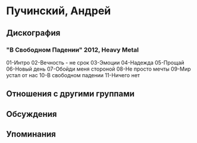 # Пучинский, Андрей



## Дискография

### "В Свободном Падении" 2012, Heavy Metal

01-Интро
02-Вечность - не срок
03-Эмоции
04-Надежда
05-Прощай
06-Новый день
07-Обойди меня стороной
08-Не просто мечты
09-Мир устал от нас
10-В свободном падении
11-Ничего нет


## Отношения с другими группами


## Обсуждения


## Упоминания

